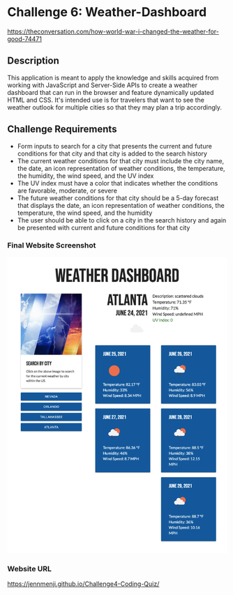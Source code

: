 # Challenge 6: Weather-Dashboard

https://theconversation.com/how-world-war-i-changed-the-weather-for-good-74471

## Description

This application is meant to apply the knowledge and skills acquired from working with JavaScript and Server-Side APIs to create a weather dashboard that can run in the browser and feature dynamically updated HTML and CSS. It's intended use is for travelers that want to see the weather outlook for multiple cities so that they may plan a trip accordingly.

## Challenge Requirements

- Form inputs to search for a city that presents the current and future conditions for that city and that city is added to the search history
- The current weather conditions for that city must include the city name, the date, an icon representation of weather conditions, the temperature, the humidity, the wind speed, and the UV index
- The UV index must have a color that indicates whether the conditions are favorable, moderate, or severe
- The future weather conditions for that city should be a 5-day forecast that displays the date, an icon representation of weather conditions, the temperature, the wind speed, and the humidity
- The user should be able to click on a city in the search history and again be presented with current and future conditions for that city

### Final Website Screenshot

![Weather Dashboard Screenshot](Assets/images/screenshot.png)

### Website URL

https://jennmenji.github.io/Challenge4-Coding-Quiz/
